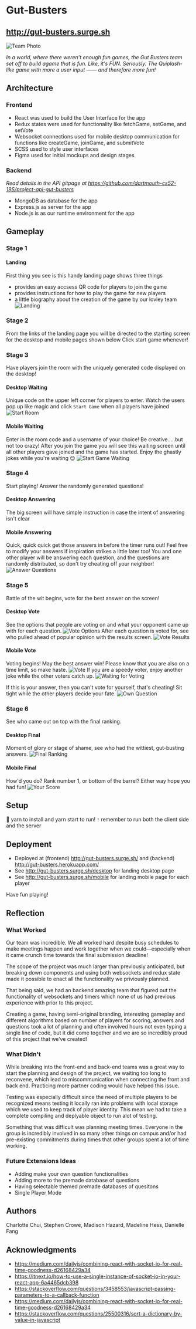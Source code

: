 # Gut-Busters
## http://gut-busters.surge.sh

![Team Photo](src/img/team-logo.jpg)


*In a world, where there weren't enough fun games, the Gut Busters team set off to build agame that is fun. Like, it's FUN. Seriously. The Quiplash-like game with more  a user input —— and therefore more fun!*

## Architecture

### Frontend
* React was used to build the User Interface for the app
* Redux states were used for functionality like fetchGame, setGame, and setVote
* Websocket connections used for mobile desktop communication for functions like createGame, joinGame, and submitVote
* SCSS used to style user interfaces
* Figma used for initial mockups and design stages


### Backend

*Read details in the API gitpage at https://github.com/dartmouth-cs52-19S/project-api-gut-busters*

* MongoDB as database for the app
* Express.js as server for the app
* Node.js is as our runtime environment for the app

## Gameplay

### Stage 1

#### Landing
First thing you see is this handy landing page shows three things
* provides an easy accsess QR code for players to join the game
* provides instructions for how to play the game for new players
* a little biography about the creation of the game by our lovley team
![Landing](src/img/landing.png)

### Stage 2
From the links of the landing page you will be directed to the starting screen for the desktop and mobile pages shown below
Click start game whenever!
### Stage 3
Have players join the room with the uniquely generated code displayed on the desktop!
#### Desktop Waiting
Unique code on the upper left corner for players to enter.
Watch the users pop up like magic and click `Start Game` when all players have joined
![Start Room](src/img/startroom.gif)
#### Mobile Waiting
Enter in the room code and a username of your choice! Be creative.....but not too crazy! After you join the game you will see this waiting screen until all other players gave joined and the game has started. Enjoy the ghastly jokes while you're waiting :wink:
![Start Game Waiting](src/img/joke_waiting_mobile.png)


### Stage 4
Start playing! Answer the randomly generated questions!
#### Desktop Answering
The big screen will have simple instruction in case the intent of answering isn't clear
#### Mobile Answering
Quick, quick quick get those answers in before the timer runs out! Feel free to modify your answers if inspiration strikes a little later too!
You and one other player will be answering each question, and the questions are randomly distributed, so don't try cheating off your neighbor!
 ![Answer Questions](src/img/answer.gif)

### Stage 5
Battle of the wit begins, vote for the best answer on the screen!
#### Desktop Vote
See the options that people are voting on and what your opponent came up with for each question.
![Vote Options](src/img/desktop_answer_options.png)
After each question is voted for, see who pulled ahead of popular opinion with the results screen.
![Vote Results](src/img/desktop_votes.png)
#### Mobile Vote
Voting begins! May the best answer win! Please know that you are also on a time limit, so make haste.
![Vote](src/img/vote_mobile.png)
If you are a speedy voter, enjoy another joke while the other voters catch up.
![Waiting for Voting](src/img/joke_waiting_mobile_2.png)

If this is your answer, then you can't vote for yourself, that's cheating!
Sit tight while the other players decide your fate.
![Own Question](src/img/vote_own_mobile.png)

### Stage 6
See who came out on top with the final ranking.
#### Desktop Final
Moment of glory or stage of shame, see who had the wittiest, gut-busting answers.
![Final Ranking](src/img/final_score_desktop.png)
#### Mobile Final
How'd you do? Rank number 1, or bottom of the barrel? Either way hope you had fun!
![Your Score](src/img/final_score_mobile.png)


## Setup
:rocket: yarn to install and yarn start to run!
`!` remember to run both the client side and the server

## Deployment
* Deployed at (frontend) http://gut-busters.surge.sh/ and (backend) http://gut-busters.herokuapp.com/
* See http://gut-busters.surge.sh/desktop for landing desktop page
* See http://gut-busters.surge.sh/mobile for landing mobile page for each player

Have fun playing!

## Reflection

### What Worked
Our team was incredible. We all worked hard despite busy schedules to make meetings happen and work together when we could—especially when it came crunch time towards the final submission deadline!

The scope of the project was much larger than previously anticipated, but breaking down components and using both websockets and redux state made it possible to enact all the functionality we priviously planned.

That being said, we had an backend amazing team that figured out the functionality of websockets and timers which none of us had previous experience with prior to this project.

Creating a game, having semi-original branding, interesting gameplay and different algorithms based on number of players for scoring, answers and questions took a lot of planning and often involved hours not even typing a single line of code, but it did come together and we are so incredibly proud of this project that we’ve created! 



### What Didn't
While breaking into the front-end and back-end teams was a great way to start the planning and design of the project, we waiting too long to reconvene, which lead to miscommunication when connecting the front and back end. Practicing more partner coding would have helped this issue.

Testing was especially difficult since the need of multiple players to be recognized means testing it locally ran into problems with local storage which we used to keep track of player identity. This mean we had to take a complete compiling and deplyable object to run alot of testing.

Something that was difficult was planning meeting times. Everyone in the group is incredibly involved in so many other things on campus and/or had pre-existing commitments during times that other groups spent a lot of time working.


### Future Extensions Ideas
* Adding make your own question functionalities
* Adding more to the premade database of questions
* Having selectable themed premade databases of quesitons
* Single Player Mode

## Authors

Charlotte Chui,
Stephen Crowe,
Madison Hazard,
Madeline Hess,
Danielle Fang

## Acknowledgments
* https://medium.com/dailyjs/combining-react-with-socket-io-for-real-time-goodness-d26168429a34
* https://itnext.io/how-to-use-a-single-instance-of-socket-io-in-your-react-app-6a4465dcb398
* https://stackoverflow.com/questions/3458553/javascript-passing-parameters-to-a-callback-function
* https://medium.com/dailyjs/combining-react-with-socket-io-for-real-time-goodness-d26168429a34
* https://stackoverflow.com/questions/25500316/sort-a-dictionary-by-value-in-javascript

